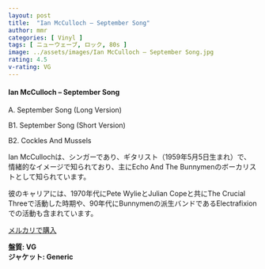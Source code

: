 ```yaml
---
layout: post
title:  "Ian McCulloch – September Song"
author: mmr
categories: [ Vinyl ]
tags: [ ニューウェーブ, ロック, 80s ]
image: ../assets/images/Ian McCulloch – September Song.jpg
rating: 4.5
v-rating: VG
---
```


#### Ian McCulloch – September Song

A. September Song (Long Version)

B1. September Song (Short Version)

B2. Cockles And Mussels

Ian McCullochは、シンガーであり、ギタリスト（1959年5月5日生まれ）で、情緒的なイメージで知られており、主にEcho And The Bunnymenのボーカリストとして知られています。

彼のキャリアには、1970年代にPete WylieとJulian Copeと共にThe Crucial Threeで活動した時期や、90年代にBunnymenの派生バンドであるElectrafixionでの活動も含まれています。

[メルカリで購入](https://jp.mercari.com/item/m99638933922?afid=6142608987)

<div class="mt-4 mb-4 d-flex align-items-center">
<strong class="mr-1">盤質: VG</strong>
</div>
<div class="mt-4 mb-4 d-flex align-items-center">
<strong class="mr-1">ジャケット: Generic</strong>
</div>
